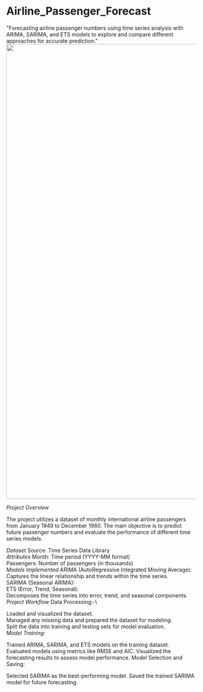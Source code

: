 # Airline_Passenger_Forecast
"Forecasting airline passenger numbers using time series analysis with ARIMA, SARIMA, and ETS models to explore and compare different approaches for accurate prediction."
<img src="" width="1200">


*Project Overview*

The project utilizes a dataset of monthly international airline passengers from January 1949 to December 1960. The main objective is to predict future passenger numbers and evaluate the performance of different time series models.

*Dataset*
Source: Time Series Data Library\
*Attributes*
Month: Time period (YYYY-MM format)\
Passengers: Number of passengers (in thousands)\
*Models Implemented*
ARIMA (AutoRegressive Integrated Moving Average):\
Captures the linear relationship and trends within the time series.\
SARIMA (Seasonal ARIMA):\
ETS (Error, Trend, Seasonal):\
Decomposes the time series into error, trend, and seasonal components.\
*Project Workflow*
Data Processing:-\

Loaded and visualized the dataset.\
Managed any missing data and prepared the dataset for modeling.\
Split the data into training and testing sets for model evaluation.\
*Model Training:*

Trained ARIMA, SARIMA, and ETS models on the training dataset.\
Evaluated models using metrics like RMSE and AIC.
Visualized the forecasting results to assess model performance.
Model Selection and Saving:

Selected SARIMA as the best-performing model.
Saved the trained SARIMA model for future forecasting.
